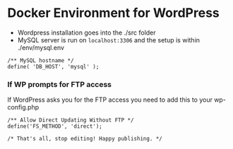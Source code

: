 # Docker Environment for WordPress

- Wordpress installation goes into the ./src folder
- MySQL server is run on `localhost:3306` and the setup is within ./env/mysql.env

```
/** MySQL hostname */
define( 'DB_HOST', 'mysql' );
```

### If WP prompts for FTP access

If WordPress asks you for the FTP access you need to add this to your wp-config.php

```
/** Allow Direct Updating Without FTP */
define('FS_METHOD', 'direct');

/* That's all, stop editing! Happy publishing. */
```
